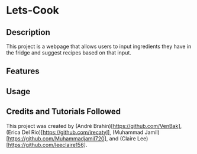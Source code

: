 # Lets-Cook

## Description
This project is a webpage that allows users to input ingredients they have in the fridge and suggest recipes based on that input.

## Features

## Usage

## Credits and Tutorials Followed
This project was created by (André Brahin)[https://github.com/VenBak], (Erica Del Rio)[https://github.com/irecatyl], (Muhammad Jamil)[https://github.com/Muhammadjamil720], and (Claire Lee)[https://github.com/leeclaire156].
